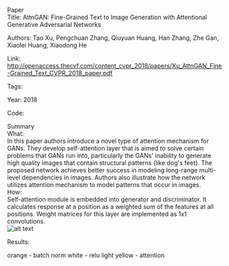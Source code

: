 Paper  
  Title: AttnGAN: Fine-Grained Text to Image Generation with Attentional Generative Adversarial Networks  
  
  Authors: Tao Xu, Pengchuan Zhang, Qiuyuan Huang, Han Zhang, Zhe Gan, Xiaolei Huang, Xiaodong He  
  
  Link: http://openaccess.thecvf.com/content_cvpr_2018/papers/Xu_AttnGAN_Fine-Grained_Text_CVPR_2018_paper.pdf  
  
  Tags:  
  
  Year: 2018  
  
  Code:  
  
Summary  
What:  
  In this paper authors introduce a novel type of attention mechanism for GANs. They develop self-attention layer that is aimed to solve certain problems that GANs run into, particularly the GANs' inability to generate high quality images that contain structural patterns (like dog's feet). The proposed network achieves better success in modeling long-range multi-level dependencies in images. Authors  also illustrate how the network utilizes attention mechanism to model patterns that occur in images.  
  How:  
  Self-attention module is embedded into generator and discriminator. It calculates response at a position as a weighted sum of the features at all positions. Weight matrices for this layer are implemented as 1x1 convolutions.  
![alt text](https://github.com/pgmvp/ComputerVision/tree/master/Homework5/images/attn.png "Self-attention layer")
  
  Results:  



orange - batch norm
white - relu
light yellow - attention
